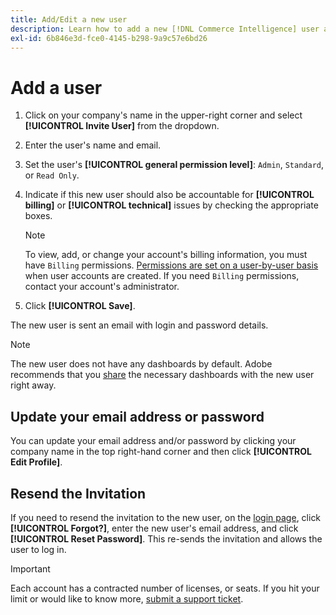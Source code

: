 ```yaml
---
title: Add/Edit a new user
description: Learn how to add a new [!DNL Commerce Intelligence] user and how to update your user name or password.
exl-id: 6b846e3d-fce0-4145-b298-9a9c57e6bd26
---
```

# Add a user

1. Click on your company's name in the upper-right corner and select **[!UICONTROL Invite User]** from the dropdown.
1. Enter the user's name and email.
1. Set the user's **[!UICONTROL general permission level]**: `Admin`, `Standard`, or `Read Only`.
1. Indicate if this new user should also be accountable for **[!UICONTROL billing]** or **[!UICONTROL technical]** issues by checking the appropriate boxes.

   >[!NOTE]
   >
   >To view, add, or change your account's billing information, you must have `Billing` permissions. [Permissions are set on a user-by-user basis](../../administrator/user-management/user-management.md) when user accounts are created. If you need `Billing` permissions, contact your account's administrator.

1. Click **[!UICONTROL Save]**.

The new user is sent an email with login and password details.

>[!NOTE]
>
>The new user does not have any dashboards by default. Adobe recommends that you [share](../../data-user/dashboards/share-dashboard-with-users.md) the necessary dashboards with the new user right away.

## Update your email address or password

You can update your email address and/or password by clicking your company name in the top right-hand corner and then click **[!UICONTROL Edit Profile]**.

## Resend the Invitation

If you need to resend the invitation to the new user, on the [login page](https://dashboard.rjmetrics.com/v2/session/create), click **[!UICONTROL Forgot?]**, enter the new user's email address, and click **[!UICONTROL Reset Password]**. This re-sends the invitation and allows the user to log in.

>[!IMPORTANT]
>
>Each account has a contracted number of licenses, or seats. If you hit your limit or would like to know more, [submit a support ticket](https://experienceleague.adobe.com/docs/commerce-knowledge-base/kb/troubleshooting/miscellaneous/mbi-service-policies.html?lang=en).
